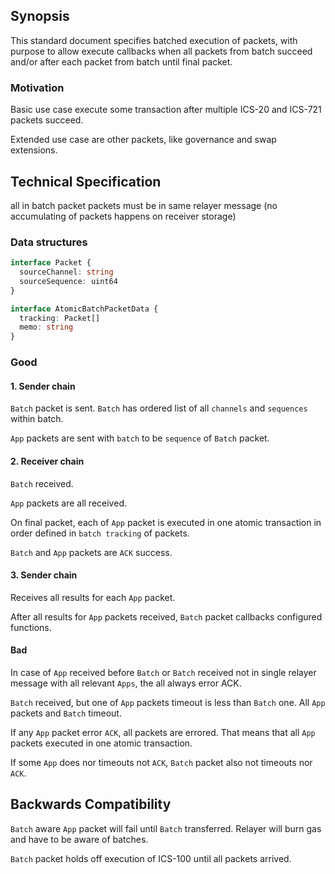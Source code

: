 ## Synopsis

This standard document specifies batched execution of packets,
with purpose to allow execute callbacks when all packets from batch succeed and/or after each packet from batch until final packet.

### Motivation

Basic use case execute some transaction after multiple ICS-20 and ICS-721 packets succeed.

Extended use case are other packets, like governance and swap extensions.


## Technical Specification

 all in batch packet packets must be in same relayer message (no accumulating of packets happens on receiver storage)

### Data structures

```typescript
interface Packet {
  sourceChannel: string
  sourceSequence: uint64
}

interface AtomicBatchPacketData {  
  tracking: Packet[] 
  memo: string
}
```

### Good

#### 1. Sender chain

`Batch` packet is sent. `Batch` has ordered list of all `channels` and `sequences` within batch.

`App` packets are sent with `batch` to be `sequence` of `Batch` packet.

#### 2. Receiver chain

`Batch` received.

`App` packets are all received.

On final packet, each of `App` packet is executed in one atomic transaction in order defined in `batch tracking` of packets.

`Batch` and `App` packets are `ACK` success.

#### 3. Sender chain

Receives all results for each `App` packet.

After all results for `App` packets received, `Batch` packet callbacks configured functions.

#### Bad

In case of `App` received before `Batch` or `Batch` received not in single relayer message with all relevant `Apps`, the all always error ACK.

`Batch` received, but one of `App` packets timeout is less than `Batch` one. All `App` packets and `Batch` timeout.

If any `App` packet error `ACK`, all packets are errored. That means that all `App` packets executed in one atomic transaction.

If some `App` does nor timeouts not `ACK`, `Batch` packet also not timeouts nor `ACK`.

## Backwards Compatibility

`Batch` aware `App` packet will fail until `Batch` transferred. Relayer will burn gas and have to be aware of batches.

`Batch` packet holds off execution of ICS-100 until all packets arrived.  
